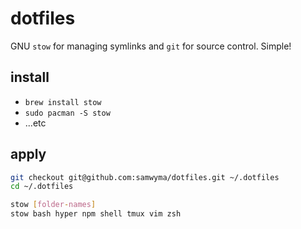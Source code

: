 # dotfiles

GNU `stow` for managing symlinks and `git` for source control. Simple!

## install

- `brew install stow`
- `sudo pacman -S stow`
- ...etc

## apply

```bash
git checkout git@github.com:samwyma/dotfiles.git ~/.dotfiles
cd ~/.dotfiles

stow [folder-names]
stow bash hyper npm shell tmux vim zsh
```
